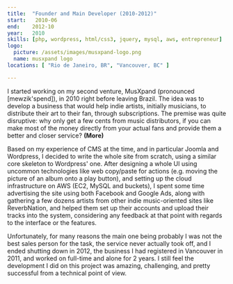 ```yaml
---
title:  "Founder and Main Developer (2010-2012)"
start:   2010-06
end:    2012-10
year:   2010
skills: [php, wordpress, html/css3, jquery, mysql, aws, entrepreneur]
logo:
  picture: /assets/images/musxpand-logo.png
  name: musxpand logo
locations: [ "Rio de Janeiro, BR", "Vancouver, BC" ]

---
```

I started working on my second venture, MusXpand (pronounced [mewzik'spend]), in 2010 right before leaving Brazil.
The idea was to develop a business that would help indie artists, initially musicians, to distribute their art to their
fan, through subscriptions. The premise was quite disruptive: why only get a few cents from music distributors, if you can
make most of the money directly from your actual fans and provide them a better and closer service? <b>(More)</b>

Based on my experience of CMS at the time, and in particular Joomla and Wordpress, I decided to write the whole site from
scratch, using a similar core skeleton to Wordpress' one. After designing a whole UI using uncommon technologies like
web copy/paste for actions (e.g. moving the picture of an album onto a play button), and setting up the cloud infrastructure
on AWS (EC2, MySQL and buckets), I spent some time advertising the site using both Facebook and Google Ads, along with
gathering a few dozens artists from other indie music-oriented sites like ReverbNation, and helped them set up their
accounts and upload their tracks into the system, considering any feedback at that point with regards to the interface or
the features.

Unfortunately, for many reasons the main one being probably I was not the best sales person for the task, the service
never actually took off, and I ended shutting down in 2012, the business I had registered in Vancouver in 2011, and 
worked on full-time and alone for 2 years. I still feel the development I did on this project was amazing, challenging,
and pretty successful from a technical point of view.